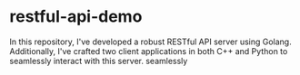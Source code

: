 # restful-api-demo
 In this repository, I've developed a robust RESTful API server using Golang. Additionally, I've crafted two client applications in both C++ and Python to seamlessly interact with this server. seamlessly
